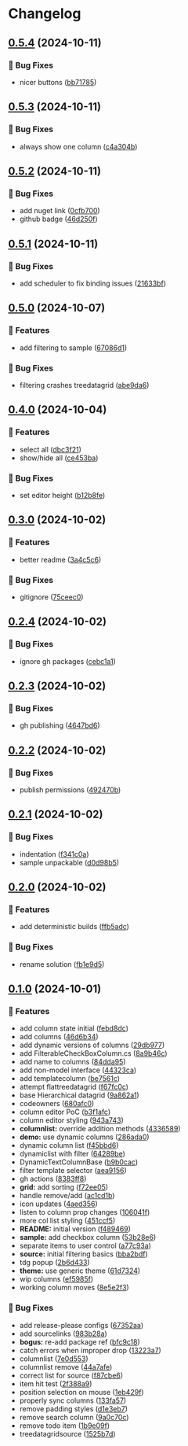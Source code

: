 # Changelog

## [0.5.4](https://github.com/giard-alexandre/DynamicTreeDataGrid/compare/v0.5.3...v0.5.4) (2024-10-11)


### 🐛 Bug Fixes

* nicer buttons ([bb71785](https://github.com/giard-alexandre/DynamicTreeDataGrid/commit/bb71785ffb8547f16f1f166949583cb1e1b0444c))

## [0.5.3](https://github.com/giard-alexandre/DynamicTreeDataGrid/compare/v0.5.2...v0.5.3) (2024-10-11)


### 🐛 Bug Fixes

* always show one column ([c4a304b](https://github.com/giard-alexandre/DynamicTreeDataGrid/commit/c4a304bc24a066f29e652fa920d4b3baff36c9a2))

## [0.5.2](https://github.com/giard-alexandre/DynamicTreeDataGrid/compare/v0.5.1...v0.5.2) (2024-10-11)


### 🐛 Bug Fixes

* add nuget link ([0cfb700](https://github.com/giard-alexandre/DynamicTreeDataGrid/commit/0cfb700b112ee2982907207bf30a2d755e144468))
* github badge ([46d250f](https://github.com/giard-alexandre/DynamicTreeDataGrid/commit/46d250fc66a6bb04823c9c340e00b542fbc89dc4))

## [0.5.1](https://github.com/giard-alexandre/DynamicTreeDataGrid/compare/v0.5.0...v0.5.1) (2024-10-11)


### 🐛 Bug Fixes

* add scheduler to fix binding issues ([21633bf](https://github.com/giard-alexandre/DynamicTreeDataGrid/commit/21633bf02943eec124de91d86f6f76fc26ec173d))

## [0.5.0](https://github.com/giard-alexandre/DynamicTreeDataGrid/compare/v0.4.0...v0.5.0) (2024-10-07)


### 🚀 Features

* add filtering to sample ([67086d1](https://github.com/giard-alexandre/DynamicTreeDataGrid/commit/67086d1856b5ff1a5b35a85794d073cfa0611d56))


### 🐛 Bug Fixes

* filtering crashes treedatagrid ([abe9da6](https://github.com/giard-alexandre/DynamicTreeDataGrid/commit/abe9da6ead8cad69195f96aecb5d55fb0e1b63c9))

## [0.4.0](https://github.com/giard-alexandre/DynamicTreeDataGrid/compare/v0.3.0...v0.4.0) (2024-10-04)


### 🚀 Features

* select all ([dbc3f21](https://github.com/giard-alexandre/DynamicTreeDataGrid/commit/dbc3f21601a575544b3964218235c164e4e8d4f0))
* show/hide all ([ce453ba](https://github.com/giard-alexandre/DynamicTreeDataGrid/commit/ce453bafb960422c4352561b599958e5b0de45c6))


### 🐛 Bug Fixes

* set editor height ([b12b8fe](https://github.com/giard-alexandre/DynamicTreeDataGrid/commit/b12b8fe53dec91319b8f9188b5b0b5faa7fcf50c))

## [0.3.0](https://github.com/giard-alexandre/DynamicTreeDataGrid/compare/v0.2.4...v0.3.0) (2024-10-02)


### 🚀 Features

* better readme ([3a4c5c6](https://github.com/giard-alexandre/DynamicTreeDataGrid/commit/3a4c5c69c9815548576937b2c120c74c21543524))


### 🐛 Bug Fixes

* gitignore ([75ceec0](https://github.com/giard-alexandre/DynamicTreeDataGrid/commit/75ceec0efc5ac2db612a14f74ecc4cf5393b4610))

## [0.2.4](https://github.com/giard-alexandre/DynamicTreeDataGrid/compare/v0.2.3...v0.2.4) (2024-10-02)


### 🐛 Bug Fixes

* ignore gh packages ([cebc1a1](https://github.com/giard-alexandre/DynamicTreeDataGrid/commit/cebc1a16a97282da46cd03064af6c7dec0d0e9e1))

## [0.2.3](https://github.com/giard-alexandre/DynamicTreeDataGrid/compare/v0.2.2...v0.2.3) (2024-10-02)


### 🐛 Bug Fixes

* gh publishing ([4647bd6](https://github.com/giard-alexandre/DynamicTreeDataGrid/commit/4647bd65e62b4118e7b90895942ba75c51488689))

## [0.2.2](https://github.com/giard-alexandre/DynamicTreeDataGrid/compare/v0.2.1...v0.2.2) (2024-10-02)


### 🐛 Bug Fixes

* publish permissions ([492470b](https://github.com/giard-alexandre/DynamicTreeDataGrid/commit/492470b29cc54a7e2e8a642778ac34859ee37013))

## [0.2.1](https://github.com/giard-alexandre/DynamicTreeDataGrid/compare/v0.2.0...v0.2.1) (2024-10-02)


### 🐛 Bug Fixes

* indentation ([f341c0a](https://github.com/giard-alexandre/DynamicTreeDataGrid/commit/f341c0a5f6ad5f6a50bcc7cc1b58856e8ea3b044))
* sample unpackable ([d0d98b5](https://github.com/giard-alexandre/DynamicTreeDataGrid/commit/d0d98b5a4f2fdba4d4a0b96daaaecdbac0a15a19))

## [0.2.0](https://github.com/giard-alexandre/DynamicTreeDataGrid/compare/v0.1.0...v0.2.0) (2024-10-02)


### 🚀 Features

* add deterministic builds ([ffb5adc](https://github.com/giard-alexandre/DynamicTreeDataGrid/commit/ffb5adc7e564ee90090f79dccc8c3aae4d60dff0))


### 🐛 Bug Fixes

* rename solution ([fb1e9d5](https://github.com/giard-alexandre/DynamicTreeDataGrid/commit/fb1e9d5a3a271cfd108b859558460775a67d287d))

## [0.1.0](https://github.com/giard-alexandre/DynamicTreeDataGrid/compare/v0.0.1...v0.1.0) (2024-10-01)


### 🚀 Features

* add column state initial ([febd8dc](https://github.com/giard-alexandre/DynamicTreeDataGrid/commit/febd8dc702ab544cb743a37302fe2be82f4ea5e0))
* add columns ([46d6b34](https://github.com/giard-alexandre/DynamicTreeDataGrid/commit/46d6b349d35a3eaa2deab0904a1474746d6a204e))
* add dynamic versions of columns ([29db977](https://github.com/giard-alexandre/DynamicTreeDataGrid/commit/29db977a569e5ddf44277d53eeb1c26a6650e917))
* add FilterableCheckBoxColumn.cs ([8a9b46c](https://github.com/giard-alexandre/DynamicTreeDataGrid/commit/8a9b46c7a1571968be24034c768f31baad45c271))
* add name to columns ([84dda95](https://github.com/giard-alexandre/DynamicTreeDataGrid/commit/84dda9521ab5061c393dbb77fd46023cc13bb246))
* add non-model interface ([44323ca](https://github.com/giard-alexandre/DynamicTreeDataGrid/commit/44323ca28e12c21e3e7714c7ac18282262237b48))
* add templatecolumn ([be7561c](https://github.com/giard-alexandre/DynamicTreeDataGrid/commit/be7561c54096ad4711c639d48d44b9d0e051535b))
* attempt flattreedatagrid ([f67fc0c](https://github.com/giard-alexandre/DynamicTreeDataGrid/commit/f67fc0c847f2f55edf69125e0501ef3d28c4b77a))
* base Hierarchical datagrid ([9a862a1](https://github.com/giard-alexandre/DynamicTreeDataGrid/commit/9a862a12f626fd11c8d702759cbd6b2f51637d2b))
* codeowners ([680afc0](https://github.com/giard-alexandre/DynamicTreeDataGrid/commit/680afc050a2027cba1be24f1e58c2b7d8391f59c))
* column editor PoC ([b3f1afc](https://github.com/giard-alexandre/DynamicTreeDataGrid/commit/b3f1afcc5dfc68961a8f1ee5df3952e5eedabb64))
* column editor styling ([943a743](https://github.com/giard-alexandre/DynamicTreeDataGrid/commit/943a74359d23fa0d74bcb37822665920dc019180))
* **columnlist:** override addition methods ([4336589](https://github.com/giard-alexandre/DynamicTreeDataGrid/commit/4336589c5a5367e6847a506a9d901c223b9c1cec))
* **demo:** use dynamic columns ([286ada0](https://github.com/giard-alexandre/DynamicTreeDataGrid/commit/286ada00b32cd05143a62029a001c95f659d6e76))
* dynamic column list ([f45bbd6](https://github.com/giard-alexandre/DynamicTreeDataGrid/commit/f45bbd6fb3bbb8b6a387ff02f8fd8f926881d659))
* dynamiclist with filter ([64289be](https://github.com/giard-alexandre/DynamicTreeDataGrid/commit/64289be0e331d4d5246fb27a6b4e2ad8b383d89f))
* DynamicTextColumnBase ([b9b0cac](https://github.com/giard-alexandre/DynamicTreeDataGrid/commit/b9b0cacc3fae51ddfcbb6bc4f12c205d72dc2be3))
* filter template selector ([aea9156](https://github.com/giard-alexandre/DynamicTreeDataGrid/commit/aea91565ad24bc70c52be3dbf51715dd64a92c4d))
* gh actions ([8383ff8](https://github.com/giard-alexandre/DynamicTreeDataGrid/commit/8383ff84aeb73fbba6a7d973fb8aa452cf0adaff))
* **grid:** add sorting ([f72ee05](https://github.com/giard-alexandre/DynamicTreeDataGrid/commit/f72ee05fd2acf8adf3f25be24b802b4b7eaa92c1))
* handle remove/add ([ac1cd1b](https://github.com/giard-alexandre/DynamicTreeDataGrid/commit/ac1cd1b8c9ddcaaf5126d413bfdc5a45223db831))
* icon updates ([4aed356](https://github.com/giard-alexandre/DynamicTreeDataGrid/commit/4aed356f6585654d81c751e53177c39477fd0871))
* listen to column prop changes ([106041f](https://github.com/giard-alexandre/DynamicTreeDataGrid/commit/106041ff99ab54b701ef53d9b18cde94e02b0c65))
* more col list styling ([451ccf5](https://github.com/giard-alexandre/DynamicTreeDataGrid/commit/451ccf5001048ea805d0f7e04db649dad81a2593))
* **README:** initial version ([f489469](https://github.com/giard-alexandre/DynamicTreeDataGrid/commit/f48946989fae653a4c268515e9bccde6987fa829))
* **sample:** add checkbox column ([53b28e6](https://github.com/giard-alexandre/DynamicTreeDataGrid/commit/53b28e6c9c084738bd88bc8cad0ab2d41601cb69))
* separate items to user control ([a77c93a](https://github.com/giard-alexandre/DynamicTreeDataGrid/commit/a77c93a92935962105665eb1746f53f954f518fb))
* **source:** initial filtering basics ([bba2bdf](https://github.com/giard-alexandre/DynamicTreeDataGrid/commit/bba2bdf5c25ad6d45c6e145501e7a164f4ead5ec))
* tdg popup ([2b6d433](https://github.com/giard-alexandre/DynamicTreeDataGrid/commit/2b6d43338cd5cd77353bccb459d62cf5943f1432))
* **theme:** use generic theme ([61d7324](https://github.com/giard-alexandre/DynamicTreeDataGrid/commit/61d7324327e51281f5a0b36beed65f27f82b9f0a))
* wip columns ([ef5985f](https://github.com/giard-alexandre/DynamicTreeDataGrid/commit/ef5985f17d1f5c767c9d3118eec48bd79e427f85))
* working column moves ([8e5e2f3](https://github.com/giard-alexandre/DynamicTreeDataGrid/commit/8e5e2f3ae213078294404cf046a003b61ae561d5))


### 🐛 Bug Fixes

* add release-please configs ([67352aa](https://github.com/giard-alexandre/DynamicTreeDataGrid/commit/67352aa6f05a20ecc024da0558c40e379270f823))
* add sourcelinks ([983b28a](https://github.com/giard-alexandre/DynamicTreeDataGrid/commit/983b28af77a0a936a658bc63a53ead09a89606e4))
* **bogus:** re-add package ref ([bfc9c18](https://github.com/giard-alexandre/DynamicTreeDataGrid/commit/bfc9c184887e9d18b739383b426d6bc6ea6a452f))
* catch errors when improper drop ([13223a7](https://github.com/giard-alexandre/DynamicTreeDataGrid/commit/13223a7ba6dcd505a023376251a800afe3babee7))
* columnlist ([7e0d553](https://github.com/giard-alexandre/DynamicTreeDataGrid/commit/7e0d55337f030e0c3e72758263afa50ca79000e3))
* columnlist remove ([44a7afe](https://github.com/giard-alexandre/DynamicTreeDataGrid/commit/44a7afed970abb0548e059c1d0a1a2a6b7f7f7d9))
* correct list for source ([f87cbe6](https://github.com/giard-alexandre/DynamicTreeDataGrid/commit/f87cbe6a0c43050a4b0db3a5556c667008f9db71))
* item hit test ([2f388a9](https://github.com/giard-alexandre/DynamicTreeDataGrid/commit/2f388a90b655c8672833b1cdc21b2a9db2f65bde))
* position selection on mouse ([1eb429f](https://github.com/giard-alexandre/DynamicTreeDataGrid/commit/1eb429f468e30b0d4ef4357bac97e68d8e9e8453))
* properly sync columns ([133fa57](https://github.com/giard-alexandre/DynamicTreeDataGrid/commit/133fa575690d91faca2add23a96d515ccf4c36b9))
* remove padding styles ([d1e3eb7](https://github.com/giard-alexandre/DynamicTreeDataGrid/commit/d1e3eb7a8e8c7894292716dcf09452d042b792f8))
* remove search column ([9a0c70c](https://github.com/giard-alexandre/DynamicTreeDataGrid/commit/9a0c70c603819a459ebc8ab1efd947e6ec40fdd6))
* remove todo item ([1b9e09f](https://github.com/giard-alexandre/DynamicTreeDataGrid/commit/1b9e09f21b7a67fa651766b57e990ceb136f6a23))
* treedatagridsource ([1525b7d](https://github.com/giard-alexandre/DynamicTreeDataGrid/commit/1525b7d1a392b7be2324de803d08f62233094055))
